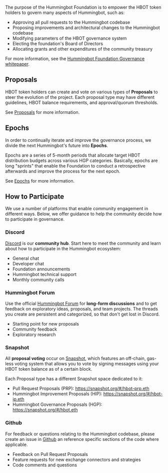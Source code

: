 The purpose of the Hummingbot Foundation is to empower the HBOT token holders to govern many aspects of Hummingbot, such as:

* Approving all pull requests to the Hummingbot codebase
* Proposing improvements and architectural changes to the Hummingbot codebase
* Modifying parameters of the HBOT governance system
* Electing the foundation's Board of Directors
* Allocating grants and other expenditures of the community treasury

For more information, see the [Hummingbot Foundation Governance whitepaper](whitepaper).

## Proposals

HBOT token holders can create and vote on various types of **Proposals** to steer the evolution of the project. Each proposal type may have different guidelines, HBOT balance requirements, and approval/quorum thresholds.

See [Proposals](proposals) for more information.

## Epochs

In order to continually iterate and improve the governance process, we divide the next Hummingbot's future into **Epochs**.

Epochs are a series of 5-month periods that allocate target HBOT distribution budgets across various HGP categories. Basically, epochs are long "sprints" that enable the Foundation to conduct a retrospective afterwards and improve the process for the next epoch.

See [Epochs](epochs) for more information.

## How to Participate

We use a number of platforms that enable community engagement in different ways. Below, we offer guidance to help the community decide how to participate in governance.

### Discord

[Discord](http://discord.hummingbot.io) is our **community hub**. Start here to meet the community and learn about how to participate in the Hummingbot ecosystem:

* General chat
* Developer chat
* Foundation announcements
* Hummingbot technical support
* Monthly community calls

### Hummingbot Forum

Use the official [Hummingbot Forum](https://hummingbot.discourse.group) for **long-form discussions** and to get feedback on exploratory ideas, proposals, and team projects. The threads you create are persistent and categorized, so that don't get lost in Discord.

* Starting point for new proposals
* Community feedback
* Exploratory research

### Snapshot

All **proposal voting** occur on [Snapshot](https://snapshot.org/), which features an off-chain, gas-less voting system that allows you to vote by signing messages using your HBOT token balance as of a certain block.

Each Proposal type has a different Snapshot space dedicated to it:

* Pull Request Proposals (PRP): <https://snapshot.org/#/hbot-prp.eth>
* Hummingbot Improvement Proposals (HIP): <https://snapshot.org/#/hbot-ip.eth>
* Hummingbot Governance Proposals (HGP): <https://snapshot.org/#/hbot.eth>

### Github

For feedback or questions relating to the Hummingbot codebase, please create an issue in [Github](https://github.com/hummingbot/hummingbot) an reference specific sections of the code where applicable.

* Feedback on Pull Request Proposals
* Feature requests for new exchange connectors and strategies
* Code comments and questions
